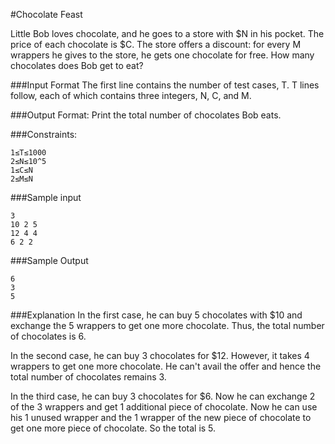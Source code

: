 #Chocolate Feast

Little Bob loves chocolate, and he goes to a store with $N in his pocket. The price of each chocolate is $C. The store offers a discount: for every M wrappers he gives to the store, he gets one chocolate for free. How many chocolates does Bob get to eat?

###Input Format
The first line contains the number of test cases, T. 
T lines follow, each of which contains three integers, N, C, and M.

###Output Format: 
Print the total number of chocolates Bob eats.

###Constraints: 
```
1≤T≤1000
2≤N≤10^5
1≤C≤N
2≤M≤N
```
###Sample input
```
3
10 2 5
12 4 4
6 2 2
```
###Sample Output
```
6
3
5
```
###Explanation 
In the first case, he can buy 5 chocolates with $10 and exchange the 5 wrappers to get one more chocolate. Thus, the total number of chocolates is 6.

In the second case, he can buy 3 chocolates for $12. However, it takes 4 wrappers to get one more chocolate. He can't avail the offer and hence the total number of chocolates remains 3.

In the third case, he can buy 3 chocolates for $6. Now he can exchange 2 of the 3 wrappers and get 1 additional piece of chocolate. Now he can use his 1 unused wrapper and the 1 wrapper of the new piece of chocolate to get one more piece of chocolate. So the total is 5.
